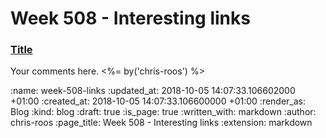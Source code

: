 Week 508 - Interesting links
============================

### [Title](http://example.com)

Your comments here. <%= by('chris-roos') %>

:name: week-508-links
:updated_at: 2018-10-05 14:07:33.106602000 +01:00
:created_at: 2018-10-05 14:07:33.106600000 +01:00
:render_as: Blog
:kind: blog
:draft: true
:is_page: true
:written_with: markdown
:author: chris-roos
:page_title: Week 508 - Interesting links
:extension: markdown
